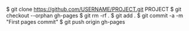 $ git clone https://github.com/USERNAME/PROJECT.git PROJECT
$ git checkout --orphan gh-pages
$ git rm -rf .
$ git add .
$ git commit -a -m "First pages commit"
$ git push origin gh-pages
